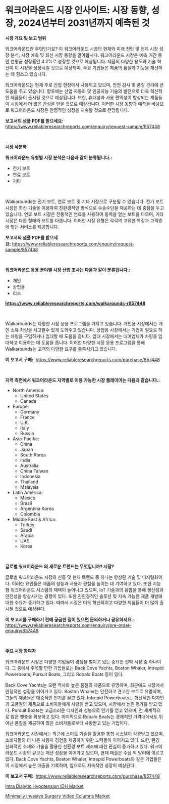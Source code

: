 <p><h1>워크어라운드 시장 인사이트: 시장 동향, 성장, 2024년부터 2031년까지 예측된 것</h1></p><p><strong>시장 개요 및 보고 범위</strong></p>
<p><p>워크어라운드란 무엇인가요? 이 워크어라운드 시장의 현재와 미래 전망 및 전체 시장 성장 분석, 시장 예측 및 최신 시장 동향을 알아봅시다. 워크어라운드 시장은 예측 기간 동안 연평균 성장률인 4.2%로 성장할 것으로 예상됩니다. 제품의 다양한 용도와 기술 혁신이 이 시장을 성장시킬 것으로 예상되며, 주요 기업들은 제품의 품질과 기능을 개선하는 데 힘쓰고 있습니다. </p><p>워크어라운드는 현재 주로 산업 현장에서 사용되고 있으며, 안전 감시 및 품질 관리에 큰 도움을 주고 있습니다. 향후에는 산업 자동화 및 인공지능 기술의 발전으로 더욱 혁신적인 제품들이 출시될 것으로 예상됩니다. 또한, 휴대성과 사용 편의성이 향상되는 제품들이 시장에서 더 많은 관심을 받을 것으로 예상됩니다. 이러한 시장 동향과 예측을 바탕으로 워크어라운드 시장은 안정적인 성장을 지속할 것으로 전망됩니다.</p></p>
<p><strong>보고서의 샘플 PDF를 받으세요:</strong> <a href="https://www.reliableresearchreports.com/enquiry/request-sample/857448">https://www.reliableresearchreports.com/enquiry/request-sample/857448</a></p>
<p>&nbsp;</p>
<p><strong>시장 세분화</strong></p>
<p><strong>워크어라운드 유형별 시장 분석은 다음과 같이 분류됩니다.:</strong></p>
<p><ul><li>전기 보트</li><li>연료 보트</li><li>기타</li></ul></p>
<p>&nbsp;</p>
<p><p>Walkarounds는 전기 보트, 연료 보트 및 기타 시장으로 구분될 수 있습니다. 전기 보트 시장은 최신 기술을 이용하여 친환경적인 방식으로 수송수단을 제공하는 데 중점을 두고 있습니다. 연료 보트 시장은 전통적인 연료를 사용하여 동력을 얻는 보트를 다루며, 기타 시장은 다른 형태의 보트를 다룹니다. 이러한 시장 유형은 각각의 고유한 특징과 고객층에 맞는 서비스를 제공합니다.</p></p>
<p><strong>보고서의 샘플 PDF를 받으세요:</strong>&nbsp;<a href="https://www.reliableresearchreports.com/enquiry/request-sample/857448">https://www.reliableresearchreports.com/enquiry/request-sample/857448</a></p>
<p>&nbsp;</p>
<p><strong> 워크어라운드 응용 분야별 시장 산업 조사는 다음과 같이 분류됩니다.:</strong></p>
<p><ul><li>개인</li><li>상업용</li><li>리스</li></ul></p>
<p><strong><a href="https://www.reliableresearchreports.com/walkarounds-r857448">https://www.reliableresearchreports.com/walkarounds-r857448</a></strong></p>
<p>&nbsp;</p>
<p><p>Walkarounds는 다양한 시장 응용 프로그램을 가지고 있습니다. 개인용 시장에서는 개인 소유 차량을 사고팔수 있게 도와주고 있습니다. 상업용 시장에서는 기업이 필요로 하는 차량을 구입하거나 임대할 때 도움을 줍니다. 임대 시장에서는 대여업체가 차량을 임대하고 이용하는 데 도움을 줍니다. 이러한 다양한 시장 응용 프로그램을 통해 Walkarounds는 고객의 다양한 요구를 충족시키고 있습니다.</p></p>
<p><strong>이 보고서 구매:</strong>&nbsp; <a href="https://www.reliableresearchreports.com/purchase/857448">https://www.reliableresearchreports.com/purchase/857448</a></p>
<p>&nbsp;</p>
<p><strong>지역 측면에서 워크어라운드 지역별로 이용 가능한 시장 플레이어는 다음과 같습니다.:</strong></p>
<p><ul>
    <li>
        North America:
        <ul>
            <li>United States</li>
            <li>Canada</li>
        </ul>
    </li>
    <li>
        Europe:
        <ul>
            <li>Germany</li>
            <li>France</li>
            <li>U.K.</li>
            <li>Italy</li>
            <li>Russia</li>
        </ul>
    </li>
    <li>
        Asia-Pacific:
        <ul>
            <li>China</li>
            <li>Japan</li>
            <li>South Korea</li>
            <li>India</li>
            <li>Australia</li>
            <li>China Taiwan</li>
            <li>Indonesia</li>
            <li>Thailand</li>
            <li>Malaysia</li>
        </ul>
    </li>
    <li>
        Latin America:
        <ul>
            <li>Mexico</li>
            <li>Brazil</li>
            <li>Argentina Korea</li>
            <li>Colombia</li>
        </ul>
    </li>
    <li>
        Middle East & Africa:
        <ul>
            <li>Turkey</li>
            <li>Saudi</li>
            <li>Arabia</li>
            <li>UAE</li>
            <li>Korea</li>
        </ul>
    </li>
    </ul></p>
<p>&nbsp;</p>
<p><strong>글로벌 워크어라운드 의 새로운 트렌드는 무엇입니까? 시장?</strong></p>
<p><p>글로벌 워크어라운드 시장의 신흥 및 현재 트렌드 중 하나는 향상된 기술 및 디지털화이다. 이러한 요인들은 제품의 성능과 사용자 경험을 높이는 데 기여하고 있다. 또한 지능형 워크어라운드 시스템의 채택이 늘어나고 있으며, IoT 기술과의 융합을 통해 생산성과 안전성을 향상시키는 경향이 있다. 또한 친환경적인 솔루션 및 지속 가능한 제품 개발에 대한 수요가 증가하고 있다. 따라서 시장은 더욱 혁신적이고 다양한 제품들이 더 많이 출시될 것으로 예상된다.</p></p>
<p><strong>이 보고서를 구매하기 전에 궁금한 점이 있으면 문의하거나 공유하세요.</strong>- <a href="https://www.reliableresearchreports.com/enquiry/pre-order-enquiry/857448">https://www.reliableresearchreports.com/enquiry/pre-order-enquiry/857448</a></p>
<p>&nbsp;</p>
<p><strong>주요 시장 참여자</strong></p>
<p><p>워크어라운드 시장은 다양한 기업들이 경쟁을 벌이고 있는 중요한 선박 시장 중 하나이다. 그 중에서 주목할 만한 기업들로는 Back Cove Yachts, Boston Whaler, Intrepid Powerboats, Pursuit Boats, 그리고 Robalo Boats 등이 있다.</p><p>Back Cove Yachts는 오랜 역사와 높은 품질의 제품으로 유명하며, 최근에도 시장에서 안정적인 성장을 이어가고 있다. Boston Whaler는 안전하고 견고한 보트로 유명하며, 그들의 제품들은 대중적인 인기를 끌고 있다. Intrepid Powerboats는 혁신적인 디자인과 고품질의 제품으로 소비자들에게 사랑을 받고 있으며, 시장에서 높은 평가를 받고 있다. Pursuit Boats는 고급스러운 디자인과 성능으로 인기를 얻고 있으며, 전 세계적으로 많은 팬층을 확보하고 있다. 마지막으로 Robalo Boats는 경제적인 가격대에서도 뛰어난 품질을 제공하여 많은 소비자들로부터 사랑받고 있는 기업이다.</p><p>워크어라운드 시장에서는 최근에 스마트 기술을 활용한 통합 시스템이 각광받고 있으며, 소비자들의 더 나은 사용자 경험을 제공하기 위한 노력들이 이어지고 있다. 또한, 환경 친화적인 소재와 기술을 활용한 친환경 보트 제조에 대한 관심이 증가하고 있다. 워크어라운드 시장의 규모는 매년 성장을 이어가고 있으며, 현재 매출은 수십 억 달러에 이르고 있다. Back Cove Yachts, Boston Whaler, Intrepid Powerboats와 같은 기업들은 이 시장에서 높은 매출을 기록하며, 앞으로도 지속적인 성장이 예상된다.</p></p>
<p><strong>이 보고서 구매:</strong>&nbsp;&nbsp;<a href="https://www.reliableresearchreports.com/purchase/857448">https://www.reliableresearchreports.com/purchase/857448</a></p>
<p><p><a href="https://github.com/nicholepatriciadoylenwnrjr0/Market-Research-Report-List-2/blob/main/intra-dialytic-hypotension-idh-market.md">Intra Dialytic Hypotension IDH Market</a></p><p><a href="https://github.com/gamblestampleyjenny50m5sl6/Market-Research-Report-List-2/blob/main/minimally-invasive-surgery-video-columns-market.md">Minimally Invasive Surgery Video Columns Market</a></p></p>